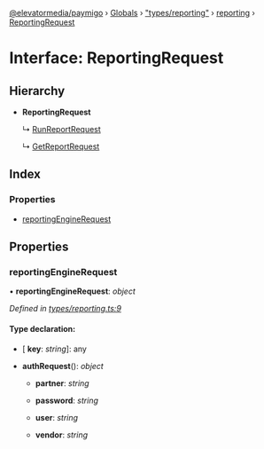 [@elevatormedia/paymigo](../README.md) › [Globals](../globals.md) › ["types/reporting"](../modules/_types_reporting_.md) › [reporting](../modules/_types_reporting_.reporting.md) › [ReportingRequest](_types_reporting_.reporting.reportingrequest.md)

# Interface: ReportingRequest

## Hierarchy

-   **ReportingRequest**

    ↳ [RunReportRequest](_types_reporting_.reporting.runreportrequest.md)

    ↳ [GetReportRequest](_types_reporting_.reporting.getreportrequest.md)

## Index

### Properties

-   [reportingEngineRequest](_types_reporting_.reporting.reportingrequest.md#reportingenginerequest)

## Properties

### reportingEngineRequest

• **reportingEngineRequest**: _object_

_Defined in [types/reporting.ts:9](https://github.com/ELEVATORmedia/paymigo/blob/0b66b83/src/types/reporting.ts#L9)_

#### Type declaration:

-   \[ **key**: _string_\]: any

-   **authRequest**(): _object_

    -   **partner**: _string_

    -   **password**: _string_

    -   **user**: _string_

    -   **vendor**: _string_
